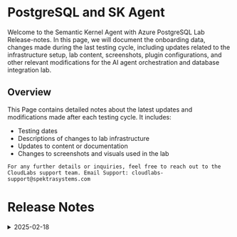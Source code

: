 # PostgreSQL and SK Agent 

Welcome to the Semantic Kernel Agent with Azure PostgreSQL Lab Release-notes. In this page, we will document the onboarding data, changes made during the last testing cycle, including updates related to the infrastructure setup, lab content, screenshots, plugin configurations, and other relevant modifications for the AI agent orchestration and database integration lab.

## Overview

This Page contains detailed notes about the latest updates and modifications made after each testing cycle. It includes:

- Testing dates
- Descriptions of changes to lab infrastructure
- Updates to content or documentation
- Changes to screenshots and visuals used in the lab

`For any further details or inquiries, feel free to reach out to the CloudLabs support team. Email Support: cloudlabs-support@spektrasystems.com`

# Release Notes

<details>
  
  <summary>2025-02-18</summary>

## Infrastructure Changes

NA

## Content Changes

   - Improved lab guide instructions for better clarity and ease of use.
   - Updated screenshots throughout the guide to reflect recent UI changes, ensuring a consistent and user-friendly experience.
  
## Screenshot Updates

NA

## Testing Notes

**Testing Date**: 2025-02-18
</details>
